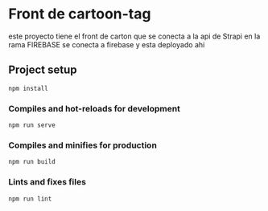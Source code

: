 
# Front de cartoon-tag 
este proyecto tiene el front de carton que se conecta a la api de Strapi
en la rama FIREBASE se conecta a firebase y esta deployado ahi
## Project setup
```
npm install
```

### Compiles and hot-reloads for development
```
npm run serve
```

### Compiles and minifies for production
```
npm run build
```

### Lints and fixes files
```
npm run lint
```
